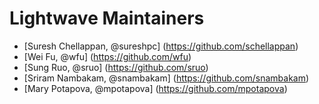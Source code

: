 # Lightwave Maintainers
* [Suresh Chellappan, @sureshpc] (https://github.com/schellappan)
* [Wei Fu, @wfu] (https://github.com/wfu)
* [Sung Ruo, @sruo] (https://github.com/sruo)
* [Sriram Nambakam, @snambakam] (https://github.com/snambakam)
* [Mary Potapova, @mpotapova] (https://github.com/mpotapova)
